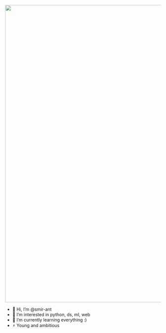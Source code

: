 
<p align="center">
  <img style="width:100vw;" src="https://user-images.githubusercontent.com/84059957/201757709-8eca33f0-427b-4e0a-bac5-1e662d927572.gif" />
</p>



- 👋 Hi, I’m @smir-ant
- 👀 I’m interested in python, ds, ml, web
- 🌱 I’m currently learning everything :)
- ⚡️ Young and ambitious
